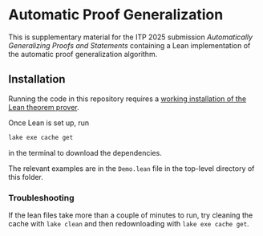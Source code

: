 # Automatic Proof Generalization

This is supplementary material for the ITP 2025 submission _Automatically Generalizing Proofs and Statements_ containing a Lean implementation of the automatic proof generalization algorithm.

## Installation

Running the code in this repository requires a [working installation of the Lean theorem prover](https://lean-lang.org/lean4/doc/quickstart.html).

Once Lean is set up, run

```bash
lake exe cache get
```

in the terminal to download the dependencies.  

The relevant examples are in the `Demo.lean` file in the top-level directory of this folder.

### Troubleshooting
If the lean files take more than a couple of minutes to run, try cleaning the cache with `lake clean` and then redownloading with `lake exe cache get`.